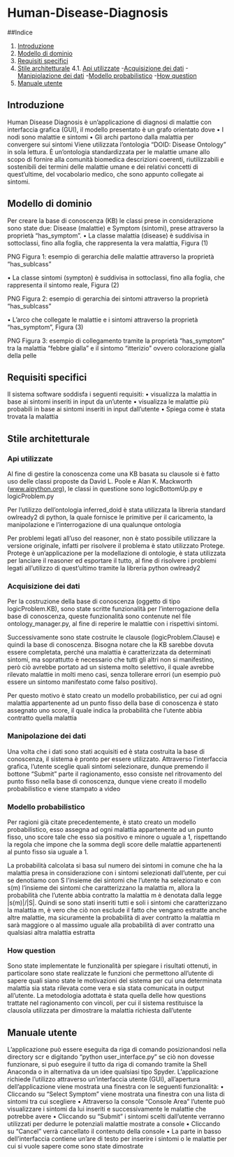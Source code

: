 # Human-Disease-Diagnosis

##Indice
1. [Introduzione](#introduzione)
2. [Modello di dominio](#modello-di-dominio)
3. [Requisiti specifici](#requisiti-specifici)
4. [Stile architetturale](#stile-architetturale)
4.1. [Api utilizzate](#api-utilizzate)
  -[Acquisizione dei dati](#acquisizione-dei-dati)
  -[Manipiolazione dei dati](#manipolazione-dei-dati)
  -[Modello probabilistico](#modello-probabilistico)
  -[How question](#how-question)
5. [Manuale utente](#manuale-utente)



## Introduzione
Human Disease Diagnosis è un’applicazione di diagnosi di malattie con interfaccia grafica (GUI), il modello presentato è un grafo orientato dove
•	I nodi sono malattie e sintomi
•	Gli archi partono dalla malattia per convergere sui sintomi
Viene utilizzata l’ontologia “DOID: Disease Ontology” in sola lettura. È un’ontologia standardizzata per le malattie umane allo scopo di fornire alla comunità biomedica descrizioni coerenti, riutilizzabili e sostenibili dei termini delle malattie umane e dei relativi concetti di quest’ultime, del vocabolario medico, che sono appunto collegate ai sintomi.


## Modello di dominio
Per creare la base di conoscenza (KB) le classi prese in considerazione sono state due: Disease (malattie) e Symptom (sintomi), prese attraverso la proprietà “has_symptom”.
•	La classe malattia (disease) è suddivisa in sottoclassi, fino alla foglia, che rappresenta la vera malattia, Figura (1)

PNG
Figura 1: esempio di gerarchia delle malattie attraverso la proprietà “has_sublcass”

•	La classe sintomi (sympton) è suddivisa in sottoclassi, fino alla foglia, che rappresenta il sintomo reale, Figura (2)

PNG
Figura 2: esempio di gerarchia dei sintomi attraverso la proprietà “has_sublcass”

•	L’arco che collegate le malattie e i sintomi attraverso la proprietà “has_symptom”, Figura (3)

PNG
Figura 3: esempio di collegamento tramite la proprietà “has_symptom” tra la malattia “febbre gialla” e il sintomo “itterizio” ovvero colorazione gialla della pelle


## Requisiti specifici
Il sistema software soddisfa i seguenti requisiti:
•	visualizza la malattia in base ai sintomi inseriti in input da un’utente
•	visualizza le malattie più probabili in base ai sintomi inseriti in input dall’utente
•	Spiega come è stata trovata la malattia


## Stile architetturale

### Api utilizzate
Al fine di gestire la conoscenza come una KB basata su clausole si è fatto uso delle classi proposte da David L. Poole e Alan K. Mackworth (www.aipython.org), le classi in questione sono logicBottomUp.py e logicProblem.py

Per l’utilizzo dell’ontologia inferred_doid è stata utilizzata la libreria standard owlready2 di python, la quale fornisce le primitive per il caricamento, la manipolazione e l’interrogazione di una qualunque ontologia

Per problemi legati all’uso del reasoner, non è stato possibile utilizzare la versione originale, infatti per risolvere il problema è stato utilizzato Protege. Protege è un’applicazione  per la modellazione di ontologie, è stata utilizzata per lanciare il reasoner ed esportare il tutto, al fine di risolvere i problemi legati all’utilizzo di quest’ultimo tramite la libreria python owlready2

### Acquisizione dei dati
Per la costruzione della base di conoscenza (oggetto di tipo logicProblem.KB), sono state scritte funzionalità per l’interrogazione della base di conoscenza, queste funzionalità sono contenute nel file ontology_manager.py, al fine di reperire le malattie con i rispettivi sintomi. 

Successivamente sono state costruite le clausole (logicProblem.Clause) e quindi la base di conoscenza.
Bisogna notare che la KB sarebbe dovuta essere completata, perché una malattia è caratterizzata da determinati sintomi, ma soprattutto è necessario che tutti gli altri non si manifestino, però ciò avrebbe portato ad un sistema molto selettivo, il quale avrebbe rilevato malattie in molti meno casi, senza tollerare errori (un esempio può essere un sintomo manifestato come falso positivo). 

Per questo motivo è stato creato un modello probabilistico, per cui ad ogni malattia appartenente ad un punto fisso della base di conoscenza è stato assegnato uno score, il quale indica la probabilità che l’utente abbia contratto quella malattia

### Manipolazione dei dati
Una volta che i dati sono stati acquisiti ed è stata costruita la base di conoscenza, il sistema è pronto per essere utilizzato. Attraverso l’interfaccia grafica, l’utente sceglie quali sintomi selezionare, dunque premendo il bottone “Submit” parte il ragionamento, esso consiste nel ritrovamento del punto fisso nella base di conoscenza, dunque viene creato il modello probabilistico e viene stampato a video

### Modello probabilistico
Per ragioni già citate precedentemente, è stato creato un modello probabilistico, esso assegna ad ogni malattia appartenente ad un punto fisso, uno score tale che esso sia positivo e minore o uguale a 1, rispettando la regola che impone che la somma degli score delle malattie appartenenti al punto fisso sia uguale a 1.

La probabilità calcolata si basa sul numero dei sintomi in comune che ha la malattia presa in considerazione con i sintomi selezionati dall’utente, per cui se denotiamo con S l’insieme dei sintomi che l’utente ha selezionato e con s(m) l’insieme dei sintomi che caratterizzano la malattia m, allora la probabilità che l’utente abbia contratto la malattia m è denotata dalla legge |s(m)|/|S|.
Quindi se sono stati inseriti tutti e soli i sintomi che caratterizzano la malattia m, è vero che ciò non esclude il fatto che vengano estratte anche altre malattie, ma sicuramente la probabilità di aver contratto la malattia m sarà maggiore o al massimo uguale alla probabilità di aver contratto una qualsiasi altra malattia estratta

### How question
Sono state implementate le funzionalità per spiegare i risultati ottenuti, in particolare sono state realizzate le funzioni che permettono all’utente di sapere quali siano state le motivazioni del sistema per cui una determinata malattia sia stata rilevata come vera e sia stata comunicata in output all’utente. La metodologia adottata è stata quella delle how questions trattate nel ragionamento con vincoli, per cui il sistema restituisce la clausola utilizzata per dimostrare la malattia richiesta dall’utente


## Manuale utente
L’applicazione può essere eseguita da riga di comando posizionandosi nella directory scr e digitando “python user_interface.py” se ciò non dovesse funzionare, si può eseguire il tutto da riga di comando tramite la Shell Anaconda o in alternativa da un idee qualsiasi tipo Spyder. 
L’applicazione richiede l’utilizzo attraverso un’interfaccia utente (GUI), all’apertura dell’applicazione viene mostrata una finestra con le seguenti funzionalità:
•	Cliccando su “Select Symptom” viene mostrata una finestra con una lista di sintomi tra cui scegliere
•	Attraverso la console “Console Area” l’utente può visualizzare i sintomi da lui inseriti e successivamente le malattie che potrebbe avere
•	Cliccando su “Submit” i sintomi scelti dall’utente verranno utilizzati per dedurre le potenziali malattie mostrate a console
•	Cliccando su “Cancel” verrà cancellato il contenuto della console
•	La parte in basso dell’interfaccia contiene un’are di testo per inserire i sintomi o le malattie per cui si vuole sapere come sono state dimostrate










